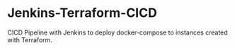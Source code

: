 # Jenkins-Terraform-CICD
CICD Pipeline with Jenkins to deploy docker-compose to instances created with Terraform.
